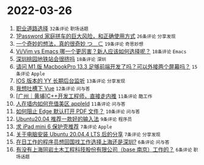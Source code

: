 # 2022-03-26

1. [职业道路选择](https://www.v2ex.com/t/842986) `32条评论` `职场话题`
1. [1Password 家庭拼车的巨大风险，和正确使用方式](https://www.v2ex.com/t/842995) `26条评论` `分享发现`
1. [一个奇妙的想法，真的很奇妙 つ﹏⊂](https://www.v2ex.com/t/842994) `19条评论` `奇思妙想`
1. [Vi/Vim vs Emacs 哪一个更厉害？新人应该如何选择呢？](https://www.v2ex.com/t/843001) `18条评论` `Emacs`
1. [深圳桃园地铁站会很挤吗](https://www.v2ex.com/t/842997) `18条评论` `深圳`
1. [请问 M1 版 MacbookPro 13.3 足够前端开发了吗？可以外接两个屏幕吗？](https://www.v2ex.com/t/842993) `15条评论` `Apple`
1. [IOS 版本的 YY 长期后台监听](https://www.v2ex.com/t/843002) `13条评论` `分享发现`
1. [我想吐槽下 Vue](https://www.v2ex.com/t/842996) `12条评论` `问与答`
1. [[广州｜黄埔]C++开发工程师，直接走内推](https://www.v2ex.com/t/842991) `11条评论` `酷工作`
1. [人在墙内如何充值美区 appleId](https://www.v2ex.com/t/842987) `11条评论` `问与答`
1. [如何阻止 Edge 默认打开 PDF 文件？](https://www.v2ex.com/t/843010) `10条评论` `问与答`
1. [Ubuntu20.04 推荐一款好的输入法](https://www.v2ex.com/t/843003) `9条评论` `程序员`
1. [求 iPad mini 6 保护壳推荐](https://www.v2ex.com/t/843004) `7条评论` `Apple`
1. [关于电脑安装 Ubuntu 20.04.4 LTS 后的分享](https://www.v2ex.com/t/842989) `7条评论` `分享发现`
1. [在日工作的程序员想回国找工作选择上海还是深圳?](https://www.v2ex.com/t/843017) `6条评论` `问与答`
1. [有没有上海同岩土木工程科技股份有限公司（base 南京）工作的？](https://www.v2ex.com/t/842982) `6条评论` `职场话题`
